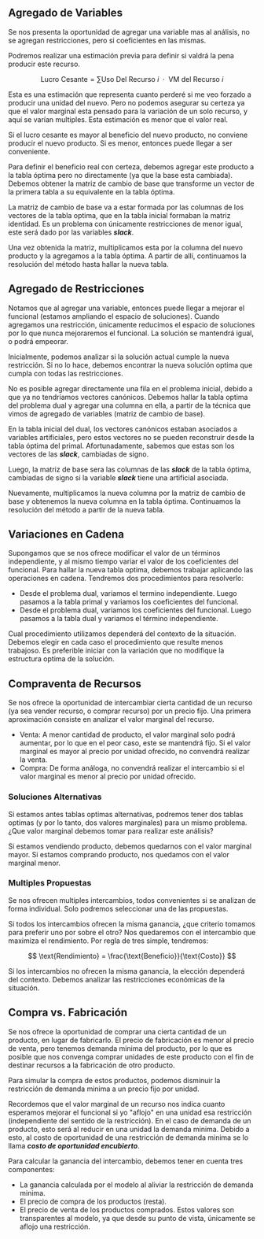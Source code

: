 ## Agregado de Variables

Se nos presenta la oportunidad de agregar una variable mas al análisis, no se agregan restricciones, pero si coeficientes en las mismas.

Podremos realizar una estimación previa para definir si valdrá la pena producir este recurso.

$$
\text{Lucro Cesante} = \sum \text{Uso Del Recurso $i$ $\cdot$ VM del Recurso $i$}
$$

Esta es una estimación que representa cuanto perderé si me veo forzado a producir una unidad del nuevo. Pero no podemos asegurar su certeza ya que el valor marginal esta pensado para la variación de un solo recurso, y aquí se varían multiples. Esta estimación es menor que el valor real.

Si el lucro cesante es mayor al beneficio del nuevo producto, no conviene producir el nuevo producto. Si es menor, entonces puede llegar a ser conveniente.

Para definir el beneficio real con certeza, debemos agregar este producto a la tabla óptima pero no directamente (ya que la base esta cambiada). Debemos obtener la matriz de cambio de base que transforme un vector de la primera tabla a su equivalente en la tabla óptima.

La matriz de cambio de base va a estar formada por las columnas de los vectores de la tabla optima, que en la tabla inicial formaban la matriz identidad. Es un problema con únicamente restricciones de menor igual, este será dado por las variables ***slack***.

Una vez obtenida la matriz, multiplicamos esta por la columna del nuevo producto y la agregamos a la tabla óptima. A partir de allí, continuamos la resolución del método hasta hallar la nueva tabla.

## Agregado de Restricciones

Notamos que al agregar una variable, entonces puede llegar a mejorar el funcional (estamos ampliando el espacio de soluciones). Cuando agregamos una restricción, únicamente reducimos el espacio de soluciones por lo que nunca mejoraremos el funcional. La solución se mantendrá igual, o podrá empeorar.

Inicialmente, podemos analizar si la solución actual cumple la nueva restricción. Si no lo hace, debemos encontrar la nueva solución optima que cumpla con todas las restricciones.

No es posible agregar directamente una fila en el problema inicial, debido a que ya no tendríamos vectores canónicos. Debemos hallar la tabla optima del problema dual y agregar una columna en ella, a partir de la técnica que vimos de agregado de variables (matriz de cambio de base).

En la tabla inicial del dual, los vectores canónicos estaban asociados a variables artificiales, pero estos vectores no se pueden reconstruir desde la tabla óptima del primal. Afortunadamente, sabemos que estas son los vectores de las ***slack***, cambiadas de signo.

Luego, la matriz de base sera las columnas de las ***slack*** de la tabla óptima, cambiadas de signo si la variable ***slack*** tiene una artificial asociada.

Nuevamente, multiplicamos la nueva columna por la matriz de cambio de base y obtenemos la nueva columna en la tabla óptima. Continuamos la resolución del método a partir de la nueva tabla.

## Variaciones en Cadena

Supongamos que se nos ofrece modificar el valor de un términos independiente, y al mismo tiempo variar el valor de los coeficientes del funcional. Para hallar la nueva tabla optima, debemos trabajar aplicando las operaciones en cadena. Tendremos dos procedimientos para resolverlo:

- Desde el problema dual, variamos el termino independiente. Luego pasamos a la tabla primal y variamos los coeficientes del funcional.
- Desde el problema dual, variamos los coeficientes del funcional. Luego pasamos a la tabla dual y variamos el término independiente.

Cual procedimiento utilizamos dependerá del contexto de la situación. Debemos elegir en cada caso el procedimiento que resulte menos trabajoso. Es preferible iniciar con la variación que no modifique la estructura optima de la solución.

## Compraventa de Recursos

Se nos ofrece la oportunidad de intercambiar cierta cantidad de un recurso (ya sea vender recurso, o comprar recurso) por un precio fijo. Una primera aproximación consiste en analizar el valor marginal del recurso.

- Venta: A menor cantidad de producto, el valor marginal solo podrá aumentar, por lo que en el peor caso, este se mantendrá fijo. Si el valor marginal es mayor al precio por unidad ofrecido, no convendrá realizar la venta.
- Compra: De forma análoga, no convendrá realizar el intercambio si el valor marginal es menor al precio por unidad ofrecido.

### Soluciones Alternativas

Si estamos antes tablas optimas alternativas, podremos tener dos tablas optimas (y por lo tanto, dos valores marginales) para un mismo problema. ¿Que valor marginal debemos tomar para realizar este análisis?

Si estamos vendiendo producto, debemos quedarnos con el valor marginal mayor. Si estamos comprando producto, nos quedamos con el valor marginal menor.

### Multiples Propuestas

Se nos ofrecen multiples intercambios, todos convenientes si se analizan de forma individual. Solo podremos seleccionar una de las propuestas.

Si todos los intercambios ofrecen la misma ganancia, ¿que criterio tomamos para preferir uno por sobre el otro? Nos quedaremos con el intercambio que maximiza el rendimiento. Por regla de tres simple, tendremos:

$$
\text{Rendimiento} = \frac{\text{Beneficio}}{\text{Costo}}
$$

Si los intercambios no ofrecen la misma ganancia, la elección dependerá del contexto. Debemos analizar las restricciones económicas de la situación.

## Compra vs. Fabricación

Se nos ofrece la oportunidad de comprar una cierta cantidad de un producto, en lugar de fabricarlo. El precio de fabricación es menor al precio de venta, pero tenemos demanda minima del producto, por lo que es posible que nos convenga comprar unidades de este producto con el fin de destinar recursos a la fabricación de otro producto.

Para simular la compra de estos productos, podemos disminuir la restricción de demanda minima a un precio fijo por unidad.

Recordemos que el valor marginal de un recurso nos indica cuanto esperamos mejorar el funcional si yo "aflojo" en una unidad esa restricción (independiente del sentido de la restricción). En el caso de demanda de un producto, esto será al reducir en una unidad la demanda minima. Debido a esto, al costo de oportunidad de una restricción de demanda minima se lo llama ***costo de oportunidad encubierto***.

Para calcular la ganancia del intercambio, debemos tener en cuenta tres componentes:

- La ganancia calculada por el modelo al aliviar la restricción de demanda minima.
- El precio de compra de los productos (resta).
- El precio de venta de los productos comprados. Estos valores son transparentes al modelo, ya que desde su punto de vista, únicamente se aflojo una restricción.
